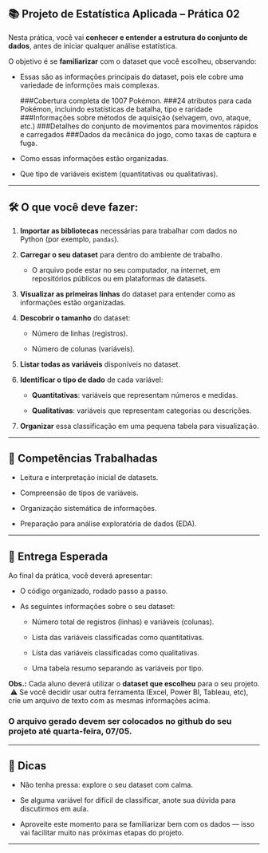 ## **📚 Projeto de Estatística Aplicada – Prática 02**

Nesta prática, você vai **conhecer e entender a estrutura do conjunto de dados**, antes de iniciar qualquer análise estatística.

O objetivo é se **familiarizar** com o dataset que você escolheu, observando:

- Essas são as informações principais do dataset, pois ele cobre uma variedade de informções mais complexas.

    ###Cobertura completa de 1007 Pokémon.
    ###24 atributos para cada Pokémon, incluindo estatísticas de batalha, tipo e raridade
    ###Informações sobre métodos de aquisição (selvagem, ovo, ataque, etc.)
    ###Detalhes do conjunto de movimentos para movimentos rápidos e carregados
    ###Dados da mecânica do jogo, como taxas de captura e fuga.

- Como essas informações estão organizadas.

- Que tipo de variáveis existem (quantitativas ou qualitativas).

---

## 🛠️ O que você deve fazer:

1. **Importar as bibliotecas** necessárias para trabalhar com dados no Python (por exemplo, `pandas`).

2. **Carregar o seu dataset** para dentro do ambiente de trabalho.

    - O arquivo pode estar no seu computador, na internet, em repositórios públicos ou em plataformas de datasets.

3. **Visualizar as primeiras linhas** do dataset para entender como as informações estão organizadas.

4. **Descobrir o tamanho** do dataset:

    - Número de linhas (registros).

    - Número de colunas (variáveis).

5. **Listar todas as variáveis** disponíveis no dataset.

6. **Identificar o tipo de dado** de cada variável:

    - **Quantitativas**: variáveis que representam números e medidas.

    - **Qualitativas**: variáveis que representam categorias ou descrições.

7. **Organizar** essa classificação em uma pequena tabela para visualização.

---

## 🧠 Competências Trabalhadas

- Leitura e interpretação inicial de datasets.

- Compreensão de tipos de variáveis.

- Organização sistemática de informações.

- Preparação para análise exploratória de dados (EDA).

---

## 📝 Entrega Esperada

Ao final da prática, você deverá apresentar:

- O código organizado, rodado passo a passo.

- As seguintes informações sobre o seu dataset:

    - Número total de registros (linhas) e variáveis (colunas).

    - Lista das variáveis classificadas como quantitativas.

    - Lista das variáveis classificadas como qualitativas.

    - Uma tabela resumo separando as variáveis por tipo.

**Obs.:** Cada aluno deverá utilizar o **dataset que escolheu** para o seu projeto.
​
⚠️ ​Se você decidir usar outra ferramenta (Excel, Power BI, Tableau, etc), crie um arquivo de texto com as mesmas informações acima. 


### **O arquivo gerado devem ser colocados no github do seu projeto até quarta-feira, 07/05.**

---

## 💬 Dicas

- Não tenha pressa: explore o seu dataset com calma.

- Se alguma variável for difícil de classificar, anote sua dúvida para discutirmos em aula.

- Aproveite este momento para se familiarizar bem com os dados — isso vai facilitar muito nas próximas etapas do projeto.

---

